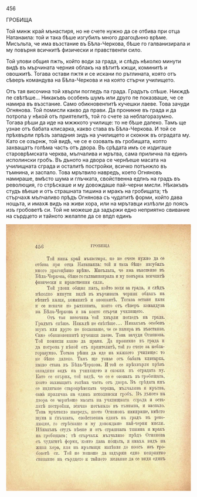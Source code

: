 ﻿456

ГРОБИЩА

Той минж край мънастиря, но не счете нужно да се отбива при отца Натанаила: той и така бѣше изгубилъ много драгоцѣнно врѣме. Мисъльта, че има възстание въ Бѣла-Черкова, бѣше го галванизирала и му повърня всичкитѣ физически и правственпи сило.

Той улови общия пжть, който води за града, и слѣдъ нѣколко минути видѣ въ мърчината черния облакъ на вѣтитѣ кжщи, коминитѣ и овошкитѣ. Тогава остави пжтя и се искани по рътлината, която отъ сѣверъ командува на Бѣла-Черкова и на която стърчи училището.

Отъ тая височина той хвърли погледъ па града. Градътъ спѣше. Никждѣ пе свѣтѣше... Никакъвъ особенъ шумъ или друго пе показваше, че се намира въ възстание. Само обикновенпитѣ кучешки лаеве. Това зачуди Огнянова. Той помисли какво да прави. Да проникне въ града и да потропа у нѣкой отъ приятелитѣ, той го счете за неблагоразумно. Тогава рѣши да иде на мжжкото училище: то не бѣше далеко. Тамъ ще узнае отъ бабата клисарка, какво става въ Бѣла-Черкова. И той се прѣхвърли прѣзъ западния зидъ на училището и скокнж въ оградата му. Като се озърнж, той видѣ, че се е озовалъ въ гробищата, копто захващатъ голѣма часть отъ двора. Въ срѣдата имъ се издигаше староврѣмската черква, мълчалива и мрътва, сама прилична па единъ исполински гробъ. Въ дъното на двора се чернѣеше масата на училищната сграда и осталитѣ постройки, всичко потънжло въ тъмнина, и заспало. Това мрътвило навредъ, което Огняновъ намираше, вмѣсто шума и глъчката, свойственна едпнъ на градъ въ революция, го стрѣскаше и му довождаше пай-черни мисли. Нѣкакъвъ студъ вѣеше и отъ страшната тишина и мракъ на гробищата; тѣ стърчахѫ мълчаливо прѣдъ Огнянова съ чудатитѣ форми, който дава нощьта, и имахѫ видъ на живи хора, или на мрътавци излѣзли до поясъ изъ гробоветѣ си. Той не можеше да задържи едно неприятно свивание на сърдцето и тайното желаппе да се впдп единъ

![original](images/509.jpg)

